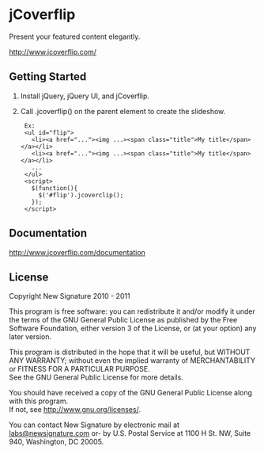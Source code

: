 # jCoverflip

Present your featured content elegantly. 

http://www.jcoverflip.com/

## Getting Started

1. Install jQuery, jQuery UI, and jCoverflip.
2. Call .jcoverflip() on the parent element to create the slideshow.

        Ex:
        <ul id="flip">
          <li><a href="..."><img ...><span class="title">My title</span></a></li>
          <li><a href="..."><img ...><span class="title">My title</span></a></li>
          ...
        </ul>
        <script>
          $(function(){
            $('#flip').jcoverclip();
          });
        </script>

## Documentation

http://www.jcoverflip.com/documentation


## License

Copyright New Signature 2010 - 2011

This program is free software: you can redistribute it and/or modify it under the terms of the 
GNU General Public License as published by the Free Software Foundation, either version 3 of the 
License, or (at your option) any later version.

This program is distributed in the hope that it will be useful, but WITHOUT ANY WARRANTY; 
without even the implied warranty of MERCHANTABILITY or FITNESS FOR A PARTICULAR PURPOSE.  
See the GNU General Public License for more details.

You should have received a copy of the GNU General Public License along with this program.  
If not, see <http://www.gnu.org/licenses/>.

You can contact New Signature by electronic mail at labs@newsignature.com 
or- by U.S. Postal Service at 1100 H St. NW, Suite 940, Washington, DC 20005.
